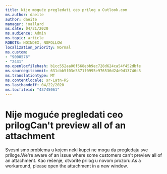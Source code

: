 ```yaml
---
title: Nije moguće pregledati ceo prilog u Outlook.com
ms.author: daeite
author: daeite
manager: joallard
ms.date: 04/21/2020
ms.audience: Admin
ms.topic: article
ROBOTS: NOINDEX, NOFOLLOW
localization_priority: Normal
ms.custom:
- "9000576"
- "2431"
ms.openlocfilehash: b1cc552aa06f568ebb9ec728d624ca54f452dbfe
ms.sourcegitcommit: 631cbb5f03e5371f0995e976536d24e9d13746c3
ms.translationtype: MT
ms.contentlocale: sr-Latn-RS
ms.lasthandoff: 04/22/2020
ms.locfileid: "43745061"
---
```

# <a name="cant-preview-all-of-an-attachment"></a><span data-ttu-id="3e2e1-102">Nije moguće pregledati ceo prilog</span><span class="sxs-lookup"><span data-stu-id="3e2e1-102">Can't preview all of an attachment</span></span>

<span data-ttu-id="3e2e1-103">Svesni smo problema u kojem neki kupci ne mogu da pregledaju sve priloge.</span><span class="sxs-lookup"><span data-stu-id="3e2e1-103">We're aware of an issue where some customers can't preview all of an attachment.</span></span> <span data-ttu-id="3e2e1-104">Kao rešenje, otvorite prilog u novom prozoru.</span><span class="sxs-lookup"><span data-stu-id="3e2e1-104">As a workaround, please open the attachment in a new window.</span></span>